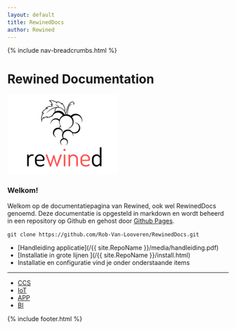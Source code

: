 ```yaml
---
layout: default
title: RewinedDocs
author: Rewined
---
```


{% include nav-breadcrumbs.html %}

# Rewined Documentation
![Rewined](media/logo/rewined_logo_s.png)

### Welkom!

Welkom op de documentatiepagina van Rewined, ook wel RewinedDocs genoemd.
Deze documentatie is opgesteld in markdown en wordt beheerd in een repository op Github en gehost door
[Github Pages](https://rob-van-looveren.github.io/RewinedDocs/).

```
git clone https://github.com/Rob-Van-Looveren/RewinedDocs.git
```

* [Handleiding applicatie](/{{ site.RepoName }}/media/handleiding.pdf)
* [Installatie in grote lijnen ](/{{ site.RepoName }}/install.html)
* Installatie en configuratie vind je onder onderstaande items


----

* [CCS](CCS/)
* [IoT](IoT/)
* [APP](APP/)
* [BI](BI/)

     
{% include footer.html %}
